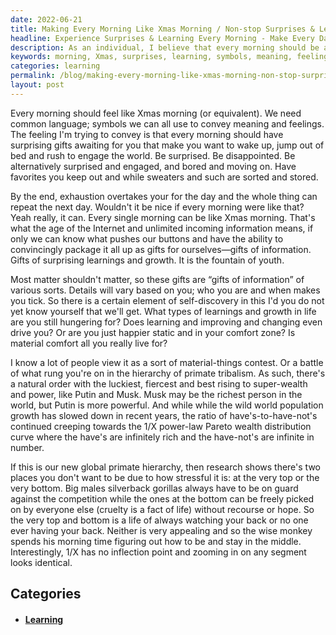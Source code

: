 ```yaml
---
date: 2022-06-21
title: Making Every Morning Like Xmas Morning / Non-stop Surprises & Learning
headline: Experience Surprises & Learning Every Morning - Make Every Day Feel Like Xmas Morning!
description: As an individual, I believe that every morning should be an opportunity to learn something new and experience surprises. We should be able to identify symbols of meaning and feelings, and have the ability to uncover what motivates us. Unfortunately, the gap between the haves and have-nots is widening, making it difficult to stay at the top or bottom of the hierarchy. To lead a stress-free life, I suggest staying in the middle.
keywords: morning, Xmas, surprises, learning, symbols, meaning, feelings, motivates, gap, haves, have-nots, hierarchy, stress-free, life, insights, recognize, discover, drives, information, population, growth, ratio, top, bottom, middle
categories: learning
permalink: /blog/making-every-morning-like-xmas-morning-non-stop-surprises-learning/
layout: post
---
```



Every morning should feel like Xmas morning (or equivalent). We need common
language; symbols we can all use to convey meaning and feelings. The feeling
I'm trying to convey is that every morning should have surprising gifts
awaiting for you that make you want to wake up, jump out of bed and rush to
engage the world. Be surprised. Be disappointed. Be alternatively surprised and
engaged, and bored and moving on. Have favorites you keep out and while
sweaters and such are sorted and stored.

By the end, exhaustion overtakes your for the day and the whole thing can
repeat the next day. Wouldn't it be nice if every morning were like that? Yeah
really, it can. Every single morning can be like Xmas morning. That's what the
age of the Internet and unlimited incoming information means, if only we can
know what pushes our buttons and have the ability to convincingly package it
all up as gifts for ourselves—gifts of information. Gifts of surprising
learnings and growth. It is the fountain of youth.

Most matter shouldn't matter, so these gifts are “gifts of information” of
various sorts. Details will vary based on you; who you are and when makes you
tick. So there is a certain element of self-discovery in this I'd you do not
yet know yourself that we'll get. What types of learnings and growth in life
are you still hungering for? Does learning and improving and changing even
drive you? Or are you just happier static and in your comfort zone? Is material
comfort all you really live for?

I know a lot of people view it as a sort of material-things contest. Or a
battle of what rung you're on in the hierarchy of primate tribalism. As such,
there's a natural order with the luckiest, fiercest and best rising to
super-wealth and power, like Putin and Musk. Musk may be the richest person in
the world, but Putin is more powerful. And while while the wild world
population growth has slowed down in recent years, the ratio of
have's-to-have-not's continued creeping towards the 1/X power-law Pareto wealth
distribution curve where the have's are infinitely rich and the have-not's are
infinite in number.

If this is our new global primate hierarchy, then research shows there's two
places you don't want to be due to how stressful it is: at the very top or the
very bottom. Big males silverback gorillas always have to be on guard against
the competition while the ones at the bottom can be freely picked on by
everyone else (cruelty is a fact of life) without recourse or hope. So the very
top and bottom is a life of always watching your back or no one ever having
your back. Neither is very appealing and so the wise monkey spends his morning
time figuring out how to be and stay in the middle. Interestingly, 1/X has no
inflection point and zooming in on any segment looks identical.



## Categories

<ul>
<li><h4><a href='/learning/'>Learning</a></h4></li></ul>